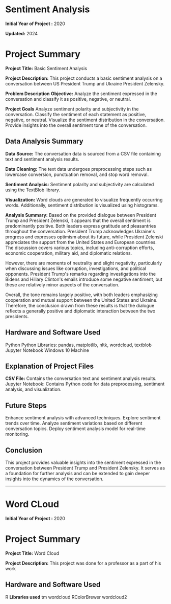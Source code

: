 # Sentiment Analysis

**Initial Year of Project :** 2020

**Updated:** 2024

# Project Summary

**Project Title:** Basic Sentiment Analysis

**Project Description:** This project conducts a basic sentiment analysis on a conversation between US President Trump and Ukraine President Zelensky.

**Problem Description**
**Objective:** Analyze the sentiment expressed in the conversation and classify it as positive, negative, or neutral.

**Project Goals**
Analyze sentiment polarity and subjectivity in the conversation.
Classify the sentiment of each statement as positive, negative, or neutral.
Visualize the sentiment distribution in the conversation.
Provide insights into the overall sentiment tone of the conversation.
## Data Analysis Summary
**Data Source:** The conversation data is sourced from a CSV file containing text and sentiment analysis results.

**Data Cleaning:** The text data undergoes preprocessing steps such as lowercase conversion, punctuation removal, and stop word removal.

**Sentiment Analysis:** Sentiment polarity and subjectivity are calculated using the TextBlob library.

**Visualization:** Word clouds are generated to visualize frequently occurring words. Additionally, sentiment distribution is visualized using histograms.

**Analysis Summary:** Based on the provided dialogue between President Trump and President Zelenski, it appears that the overall sentiment is predominantly positive. Both leaders express gratitude and pleasantries throughout the conversation. President Trump acknowledges Ukraine's progress and expresses optimism about its future, while President Zelenski appreciates the support from the United States and European countries. The discussion covers various topics, including anti-corruption efforts, economic cooperation, military aid, and diplomatic relations.

However, there are moments of neutrality and slight negativity, particularly when discussing issues like corruption, investigations, and political opponents. President Trump's remarks regarding investigations into the Bidens and Hillary Clinton's emails introduce some negative sentiment, but these are relatively minor aspects of the conversation.

Overall, the tone remains largely positive, with both leaders emphasizing cooperation and mutual support between the United States and Ukraine. Therefore, the conclusion drawn from these results is that the dialogue reflects a generally positive and diplomatic interaction between the two presidents.

## Hardware and Software Used
Python
Python Libraries: pandas, matplotlib, nltk, wordcloud, textblob
Jupyter Notebook
Windows 10 Machine
## Explanation of Project Files
**CSV File:** Contains the conversation text and sentiment analysis results.
Jupyter Notebook: Contains Python code for data preprocessing, sentiment analysis, and visualization.
## Future Steps
Enhance sentiment analysis with advanced techniques.
Explore sentiment trends over time.
Analyze sentiment variations based on different conversation topics.
Deploy sentiment analysis model for real-time monitoring.
## Conclusion
This project provides valuable insights into the sentiment expressed in the conversation between President Trump and President Zelensky. It serves as a foundation for further analysis and can be extended to gain deeper insights into the dynamics of the conversation.








------------------------------------------------------------------------------------------------

# Word CLoud

**Initial Year of Project :** 2020

# Project Summary

**Project Title:** Word Cloud

**Project Description:** This project was done for a professor as a part of his work 

## Hardware and Software Used
R
**Libraries used**
tm
wordcloud
RColorBrewer
wordcloud2
